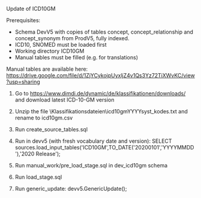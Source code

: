 Update of ICD10GM

Prerequisites:
- Schema DevV5 with copies of tables concept, concept_relationship and concept_synonym from ProdV5, fully indexed.
- ICD10, SNOMED must be loaded first
- Working directory ICD10GM
- Manual tables must be filled (e.g. for translations)

Manual tables are available here: https://drive.google.com/file/d/1ZjYCykojpUyxljZ4v1Qs3Yz72TiXWvKC/view?usp=sharing

1. Go to https://www.dimdi.de/dynamic/de/klassifikationen/downloads/ and download latest ICD-10-GM version
2. Unzip the file \Klassifikationsdateien\icd10gmYYYYsyst_kodes.txt and rename to icd10gm.csv
3. Run create_source_tables.sql
4. Run in devv5 (with fresh vocabulary date and version): SELECT sources.load_input_tables('ICD10GM',TO_DATE('20200101','YYYYMMDD'),'2020 Release');
5. Run manual_work/pre_load_stage.sql in dev_icd10gm schema

8. Run load_stage.sql
9. Run generic_update: devv5.GenericUpdate();
